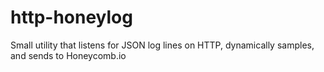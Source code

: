 # http-honeylog
Small utility that listens for JSON log lines on HTTP, dynamically samples, and sends to Honeycomb.io
